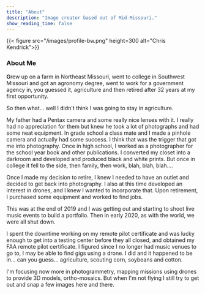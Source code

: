 ```yaml
---
title: "About"
description: "Image creator based out of Mid-Missouri."
show_reading_time: false
---
```


{{< figure src="/images/profile-bw.png" height=300 alt="Chris Kendrick">}}

### About Me

**G**rew up on a farm in Northeast Missouri, went to college in Southwest Missouri and got an agronomy degree, went to work for a government agency in, you guessed it, agriculture and then retired after 32 years at my first opportunity.

So then what... well I didn't think I was going to stay in agriculture.

My father had a Pentax camera and some really nice lenses with it. I really had no appreciation for them but knew he took a lot of photographs and had some neat equipment. In grade school a class mate and I made a pinhole camera and actually had some success. I think that was the trigger that got me into photography. Once in high school, I worked as a photographer for the school year book and other publications. I converted my closet into a darkroom and developed and produced black and white prints. But once in college it fell to the side, then family, then work, blah, blah, blah....

Once I made my decision to retire, I knew I needed to have an outlet and decided to get back into photography. I also at this time developed an interest in drones, and I knew I wanted to incorporate that. Upon retirement, I purchased some equipment and worked to find jobs.

This was at the end of 2019 and I was getting out and starting to shoot live music events to build a portfolio. Then in early 2020, as with the world, we were all shut down.

I spent the downtime working on my remote pilot certificate and was lucky enough to get into a testing center before they all closed, and obtained my FAA remote pilot certificate. I figured since I no longer had music venues to go to, I may be able to find gigs using a drone. I did and it happened to be in... can you guess... agriculture, scouting corn, soybeans and cotton. 

I'm focusing now more in photogrammetry, mapping missions using drones to provide 3D models, ortho-mosaics. But when I'm not flying I still try to get out and snap a few images here and there.
